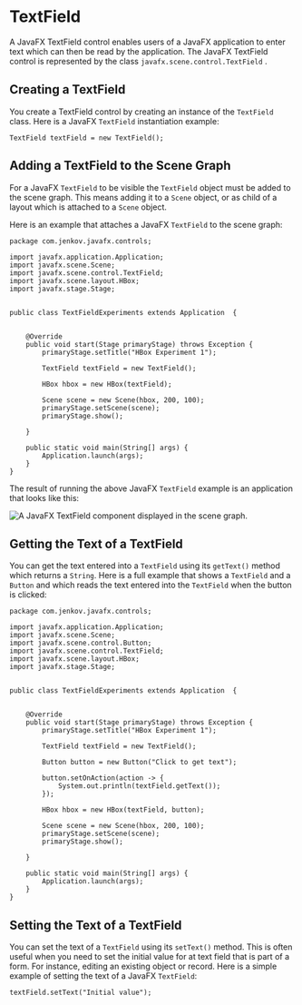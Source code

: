 # TextField

A JavaFX TextField control enables users of a JavaFX application to enter text which can then be read by the application. The JavaFX TextField control is represented by the class `javafx.scene.control.TextField` .



## Creating a TextField

You create a TextField control by creating an instance of the `TextField` class. Here is a JavaFX `TextField` instantiation example:

```
TextField textField = new TextField();
```



## Adding a TextField to the Scene Graph

For a JavaFX `TextField` to be visible the `TextField` object must be added to the scene graph. This means adding it to a `Scene` object, or as child of a layout which is attached to a `Scene` object.

Here is an example that attaches a JavaFX `TextField` to the scene graph:

```
package com.jenkov.javafx.controls;

import javafx.application.Application;
import javafx.scene.Scene;
import javafx.scene.control.TextField;
import javafx.scene.layout.HBox;
import javafx.stage.Stage;


public class TextFieldExperiments extends Application  {


    @Override
    public void start(Stage primaryStage) throws Exception {
        primaryStage.setTitle("HBox Experiment 1");

        TextField textField = new TextField();

        HBox hbox = new HBox(textField);

        Scene scene = new Scene(hbox, 200, 100);
        primaryStage.setScene(scene);
        primaryStage.show();

    }

    public static void main(String[] args) {
        Application.launch(args);
    }
}
```

The result of running the above JavaFX `TextField` example is an application that looks like this:

![A JavaFX TextField component displayed in the scene graph.](http://tutorials.jenkov.com/images/java-javafx/javafx-textfield-1.png)

## Getting the Text of a TextField

You can get the text entered into a `TextField` using its `getText()` method which returns a `String`. Here is a full example that shows a `TextField` and a `Button` and which reads the text entered into the `TextField` when the button is clicked:

```
package com.jenkov.javafx.controls;

import javafx.application.Application;
import javafx.scene.Scene;
import javafx.scene.control.Button;
import javafx.scene.control.TextField;
import javafx.scene.layout.HBox;
import javafx.stage.Stage;


public class TextFieldExperiments extends Application  {


    @Override
    public void start(Stage primaryStage) throws Exception {
        primaryStage.setTitle("HBox Experiment 1");

        TextField textField = new TextField();

        Button button = new Button("Click to get text");

        button.setOnAction(action -> {
            System.out.println(textField.getText());
        });

        HBox hbox = new HBox(textField, button);

        Scene scene = new Scene(hbox, 200, 100);
        primaryStage.setScene(scene);
        primaryStage.show();

    }

    public static void main(String[] args) {
        Application.launch(args);
    }
}
```



## Setting the Text of a TextField

You can set the text of a `TextField` using its `setText()` method. This is often useful when you need to set the initial value for at text field that is part of a form. For instance, editing an existing object or record. Here is a simple example of setting the text of a JavaFX `TextField`:

```
textField.setText("Initial value");
```